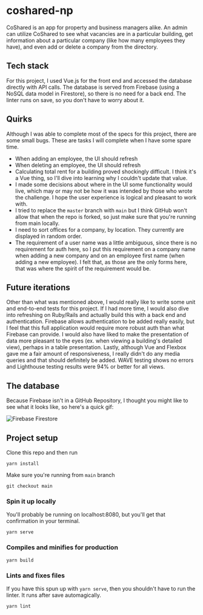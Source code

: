 # coshared-np

CoShared is an app for property and business managers alike. An admin can utilize CoShared to see what vacancies are in 
a particular building, get information about a particular company (like how many employees they have), and even add or 
delete a company from the directory. 

## Tech stack

For this project, I used Vue.js for the front end and accessed the database directly with API calls. 
The database is served from Firebase (using a NoSQL data model in Firestore), so there is no need for a back end. The 
linter runs on save, so you don't have to worry about it.

## Quirks

Although I was able to complete most of the specs for this project, there are some small bugs. These are tasks I will complete 
when I have some spare time. 
 * When adding an employee, the UI should refresh
 * When deleting an employee, the UI should refresh
 * Calculating total rent for a building proved shockingly difficult. I think it's a Vue thing, so I'll dive into learning 
why I couldn't update that value.
 * I made some decisions about where in the UI some functionality would live, which may or may not be how it was intended 
by those who wrote the challenge. I hope the user experience is logical and pleasant to work with.
 * I tried to replace the `master` branch with `main` but I think GitHub won't allow that when the repo is forked, so just make sure 
that you're running from main locally.
 * I need to sort offices for a company, by location. They currently are displayed in random order. 
 * The requirement of a user name was a little ambiguous, since there is no requirement for auth here, so I put this 
   requirement on a company name when adding a new company and on an employee first name (when adding a new employee). I felt that, 
   as those are the only forms here, that was where the spirit of the requirement would be.
   
## Future iterations

Other than what was mentioned above, I would really like to write some unit and end-to-end tests for this project. If I had more 
time, I would also dive into refreshing on Ruby/Rails and actually build this with a back end and authentication. Firebase 
allows authentication to be added really easily, but I feel that this full application would require more robust auth than 
what Firebase can provide. I would also have liked to make the presentation of data more pleasant to the eyes (ex. when viewing 
a building's detailed view), perhaps in a table presentation. Lastly, although Vue and Flexbox gave me a fair amount of responsiveness, 
I really didn't do any media queries and that should definitely be added. WAVE testing shows no errors and Lighthouse testing 
results were 94% or better for all views.

## The database

Because Firebase isn't in a GitHub Repository, I thought you might like to see what it looks like, so here's a quick gif:

![Firebase Firestore](https://media.giphy.com/media/B43quirSryrupEnEjI/giphy.gif)

## Project setup

Clone this repo and then run

```
yarn install
```
Make sure you're running from `main` branch
```
git checkout main
```

### Spin it up locally

You'll probably be running on localhost:8080, but you'll get that confirmation in your terminal.
```
yarn serve
```

### Compiles and minifies for production
```
yarn build
```

### Lints and fixes files

If you have this spun up with `yarn serve`, then you shouldn't have to run the linter. It runs after save automagically.
```
yarn lint
```
